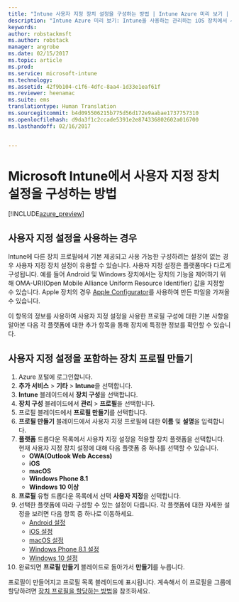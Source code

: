```yaml
---
title: "Intune 사용자 지정 장치 설정을 구성하는 방법 | Intune Azure 미리 보기 | Microsoft Docs"
description: "Intune Azure 미리 보기: Intune을 사용하는 관리하는 iOS 장치에서 사용자 지정 설정을 구성하는 방법을 알아봅니다."
keywords: 
author: robstackmsft
ms.author: robstack
manager: angrobe
ms.date: 02/15/2017
ms.topic: article
ms.prod: 
ms.service: microsoft-intune
ms.technology: 
ms.assetid: 42f9b104-c1f6-4dfc-8aa4-1d33e1eaf61f
ms.reviewer: heenamac
ms.suite: ems
translationtype: Human Translation
ms.sourcegitcommit: b4d095506215b775d56d172e9aabae1737757310
ms.openlocfilehash: d9da3f1c2ccade5391e2e874336802602a016700
ms.lasthandoff: 02/16/2017


---
```


# <a name="how-to-configure-custom-device-settings-in-microsoft-intune"></a>Microsoft Intune에서 사용자 지정 장치 설정을 구성하는 방법

[!INCLUDE[azure_preview](../includes/azure_preview.md)]

## <a name="when-to-use-custom-settings"></a>사용자 지정 설정을 사용하는 경우

Intune에 다른 장치 프로필에서 기본 제공되고 사용 가능한 구성하려는 설정이 없는 경우 사용자 지정 장치 설정이 유용할 수 있습니다.
사용자 지정 설정은 플랫폼마다 다르게 구성됩니다. 예를 들어 Android 및 Windows 장치에서는 장치의 기능을 제어하기 위해 OMA-URI(Open Mobile Alliance Uniform Resource Identifier) 값을 지정할 수 있습니다. Apple 장치의 경우 [Apple Configurator](https://itunes.apple.com/us/app/apple-configurator-2/id1037126344?mt=12)를 사용하여 만든 파일을 가져올 수 있습니다.

이 항목의 정보를 사용하여 사용자 지정 설정을 사용한 프로필 구성에 대한 기본 사항을 알아본 다음 각 플랫폼에 대한 추가 항목을 통해 장치에 특정한 정보를 확인할 수 있습니다.

## <a name="create-a-device-profile-containing-custom-settings"></a>사용자 지정 설정을 포함하는 장치 프로필 만들기

1. Azure 포털에 로그인합니다.
2. **추가 서비스** > **기타** > **Intune**을 선택합니다.
3. **Intune** 블레이드에서 **장치 구성**을 선택합니다.
2. **장치 구성** 블레이드에서 **관리** > **프로필**을 선택합니다.
3. 프로필 블레이드에서 **프로필 만들기**를 선택합니다.
4. **프로필 만들기** 블레이드에서 사용자 지정 프로필에 대한 **이름** 및 **설명**을 입력합니다.
5. **플랫폼** 드롭다운 목록에서 사용자 지정 설정을 적용할 장치 플랫폼을 선택합니다. 현재 사용자 지정 장치 설정에 대해 다음 플랫폼 중 하나를 선택할 수 있습니다.
    - **OWA(Outlook Web Access)**
    - **iOS**
    - **macOS**
    - **Windows Phone 8.1**
    - **Windows 10 이상**
6. **프로필** 유형 드롭다운 목록에서 선택 **사용자 지정**을 선택합니다.
7. 선택한 플랫폼에 따라 구성할 수 있는 설정이 다릅니다. 각 플랫폼에 대한 자세한 설정을 보려면 다음 항목 중 하나로 이동하세요.
    - [Android 설정](custom-for-android.md)
    - [iOS 설정](custom-for-ios.md)
    - [macOS 설정](custom-for-macos.md)
    - [Windows Phone 8.1 설정](custom-for-windows-phone-8-1.md)
    - [Windows 10 설정](custom-for-windows-10.md)
8. 완료되면 **프로필 만들기** 블레이드로 돌아가서 **만들기**를 누릅니다.

프로필이 만들어지고 프로필 목록 블레이드에 표시됩니다.
계속해서 이 프로필을 그룹에 할당하려면 [장치 프로필을 할당하는 방법](how-to-assign-device-profiles.md)을 참조하세요.


